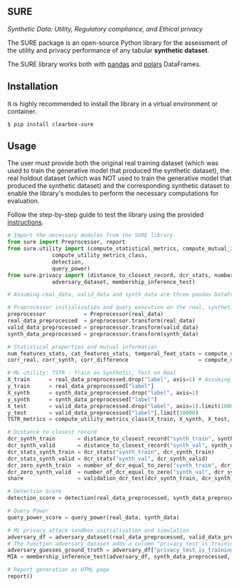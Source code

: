 ## SURE
<i>Synthetic Data: Utility, Regulatory compliance, and Ethical privacy</i><br />

The SURE package is an open-source Python library for the assessment of the utility and privacy performance of any tabular **synthetic dataset**.

The SURE library works both with [pandas](https://pandas.pydata.org/) and [polars](https://pola.rs/) DataFrames.

## Installation

It is highly recommended to install the library in a virtual environment or container.

```shell
$ pip install clearbox-sure
```

## Usage

The user must provide both the original real training dataset (which was used to train the generative model that produced the synthetic dataset), the real holdout dataset (which was NOT used to train the generative model that produced the synthetic dataset) and the corresponding synthetic dataset to enable the library's modules to perform the necessary computations for evaluation.

Follow the step-by-step guide to test the library using the provided [instructions](https://github.com/Clearbox-AI/SURE/blob/main/testing/sure_test.ipynb).

```python
# Import the necessary modules from the SURE library
from sure import Preprocessor, report
from sure.utility import (compute_statistical_metrics, compute_mutual_info,
			  compute_utility_metrics_class,
			  detection,
			  query_power)
from sure.privacy import (distance_to_closest_record, dcr_stats, number_of_dcr_equal_to_zero, validation_dcr_test, 
			  adversary_dataset, membership_inference_test)

# Assuming real_data, valid_data and synth_data are three pandas DataFrames

# Preprocessor initialization and query execution on the real, synthetic and validation datasets
preprocessor            = Preprocessor(real_data)
real_data_preprocessed  = preprocessor.transform(real_data)
valid_data_preprocessed = preprocessor.transform(valid_data)
synth_data_preprocessed = preprocessor.transform(synth_data)

# Statistical properties and mutual information
num_features_stats, cat_features_stats, temporal_feat_stats = compute_statistical_metrics(real_data, synth_data)
corr_real, corr_synth, corr_difference                      = compute_mutual_info(real_data_preprocessed, synth_data_preprocessed)

# ML utility: TSTR - Train on Synthetic, Test on Real
X_train      = real_data_preprocessed.drop("label", axis=1) # Assuming the datasets have a “label” column for the machine learning task they are intended for
y_train      = real_data_preprocessed["label"]
X_synth      = synth_data_preprocessed.drop("label", axis=1)
y_synth      = synth_data_preprocessed["label"]
X_test       = valid_data_preprocessed.drop("label", axis=1).limit(10000) # Test the trained models on a portion of the original real dataset (first 10k rows)
y_test       = valid_data_preprocessed["label"].limit(10000)
TSTR_metrics = compute_utility_metrics_class(X_train, X_synth, X_test, y_train, y_synth, y_test)

# Distance to closest record
dcr_synth_train       = distance_to_closest_record("synth_train", synth_data, real_data)
dcr_synth_valid       = distance_to_closest_record("synth_val", synth_data, valid_data)
dcr_stats_synth_train = dcr_stats("synth_train", dcr_synth_train)
dcr_stats_synth_valid = dcr_stats("synth_val", dcr_synth_valid)
dcr_zero_synth_train  = number_of_dcr_equal_to_zero("synth_train", dcr_synth_train)
dcr_zero_synth_valid  = number_of_dcr_equal_to_zero("synth_val", dcr_synth_valid)
share                 = validation_dcr_test(dcr_synth_train, dcr_synth_valid)

# Detection Score
detection_score = detection(real_data_preprocessed, synth_data_preprocessed)

# Query Power
query_power_score = query_power(real_data, synth_data)

# ML privacy attack sandbox initialization and simulation
adversary_df = adversary_dataset(real_data_preprocessed, valid_data_preprocessed)
# The function adversary_dataset adds a column "privacy_test_is_training" to the adversary dataset, indicating whether the record was part of the training set or not
adversary_guesses_ground_truth = adversary_df["privacy_test_is_training"] 
MIA = membership_inference_test(adversary_df, synth_data_preprocessed, adversary_guesses_ground_truth)

# Report generation as HTML page
report()
```
